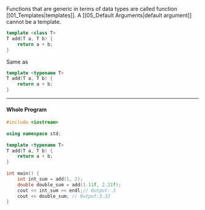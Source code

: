 Functions that are generic in terms of data types are called function [[01_Templates|templates]]. A [[05_Default Arguments|default argument]] cannot be a template.

```cpp
template <class T>  
T add(T a, T b) {  
    return a + b;  
}
```
Same as
```cpp
template <typename T>  
T add(T a, T b) {  
    return a + b;  
}
```

---
#### Whole Program
```cpp
#include <iostream>  
  
using namespace std;  
  
template <typename T>  
T add(T a, T b) {  
    return a + b;  
}  
  
int main() {  
    int int_sum = add(1, 2);  
    double double_sum = add(1.11f, 2.21f);  
    cout << int_sum << endl;// Output: 3  
    cout << double_sum; // Output:3.32  
}
```
